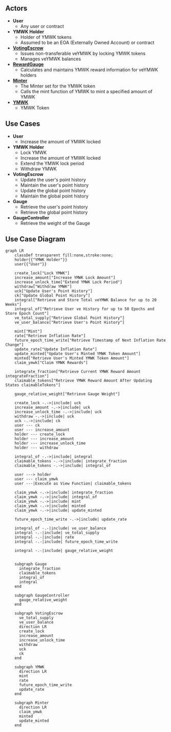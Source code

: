 ## Actors

- **User**
  - Any user or contract
- **YMWK Holder**
  - Holder of YMWK tokens
  - Assumed to be an EOA (Externally Owned Account) or contract
- **[VotingEscrow](./index.md)**
  - Issues non-transferable veYMWK by locking YMWK tokens
  - Manages veYMWK balances
- **[RewardGauge](../RewardGaugeV1/index.md)**
  - Calculates and maintains YMWK reward information for veYMWK holders
- **[Minter](../MinterV1/index.md)**
  - The Minter set for the YMWK token
  - Calls the mint function of YMWK to mint a specified amount of YMWK
- **[YMWK](../YamawakeToken/index.md)**
  - YMWK Token

## Use Cases

- **User**
  - Increase the amount of YMWK locked
- **YMWK Holder**
  - Lock YMWK
  - Increase the amount of YMWK locked
  - Extend the YMWK lock period
  - Withdraw YMWK
- **VotingEscrow**
  - Update the user's point history
  - Maintain the user's point history
  - Update the global point history
  - Maintain the global point history
- **Gauge**
  - Retrieve the user's point history
  - Retrieve the global point history
- **GaugeController**
  - Retrieve the weight of the Gauge

## Use Case Diagram

```mermaid
graph LR
    classDef transparent fill:none,stroke:none;
    holder{{"YMWK Holder"}}
    user{{"User"}}

    create_lock["Lock YMWK"]
    increase_amount["Increase YMWK Lock Amount"]
    increase_unlock_time["Extend YMWK Lock Period"]
    withdraw["Withdraw YMWK"]
    uck["Update User's Point History"]
    ck["Update Global Point History"]
    integral["Retrieve and Store Total veYMWK Balance for up to 20 Weeks"]
    integral_of["Retrieve User ve History for up to 50 Epochs and Store Epoch Count"]
    ve_total_supply["Retrieve Global Point History"]
    ve_user_balance["Retrieve User's Point History"]

    mint["Mint"]
    rate["Retrieve Inflation Rate"]
    future_epoch_time_write["Retrieve Timestamp of Next Inflation Rate Change"]
    update_rate["Update Inflation Rate"]
    update_minted["Update User's Minted YMWK Token Amount"]
    minted["Retrieve User's Minted YMWK Token Amount"]
    claim_ymwk["Claim YMWK Rewards"]

    integrate_fraction["Retrieve Current YMWK Reward Amount integrateFraction"]
    claimable_tokens["Retrieve YMWK Reward Amount After Updating States claimableTokens"]

    gauge_relative_weight["Retrieve Gauge Weight"]

    create_lock -.->|include| uck
    increase_amount -.->|include| uck
    increase_unlock_time -.->|include| uck
    withdraw -.->|include| uck
    uck -.->|include| ck
    user --- ck
    user --- increase_amount
    holder --- create_lock
    holder --- increase_amount
    holder --- increase_unlock_time
    holder --- withdraw

    integral_of -.->|include| integral
    claimable_tokens -.->|include| integrate_fraction
    claimable_tokens -.->|include| integral_of

    user ---> holder
    user --- claim_ymwk
    user ---|Execute as View Function| claimable_tokens

    claim_ymwk -.->|include| integrate_fraction
    claim_ymwk -.->|include| integral_of
    claim_ymwk -.->|include| mint
    claim_ymwk -.->|include| minted
    claim_ymwk -.->|include| update_minted

    future_epoch_time_write -.->|include| update_rate

    integral_of -.-|include| ve_user_balance
    integral -.-|include| ve_total_supply
    integral -.-|include| rate
    integral -.-|include| future_epoch_time_write

    integral -.-|include| gauge_relative_weight


    subgraph Gauge
      integrate_fraction
      claimable_tokens
      integral_of
      integral
    end

    subgraph GaugeController
      gauge_relative_weight
    end

    subgraph VotingEscrow
      ve_total_supply
      ve_user_balance
      direction LR
      create_lock
      increase_amount
      increase_unlock_time
      withdraw
      uck
      ck
    end

    subgraph YMWK
      direction LR
      mint
      rate
      future_epoch_time_write
      update_rate
    end

    subgraph Minter
      direction LR
      claim_ymwk
      minted
      update_minted
    end
```
